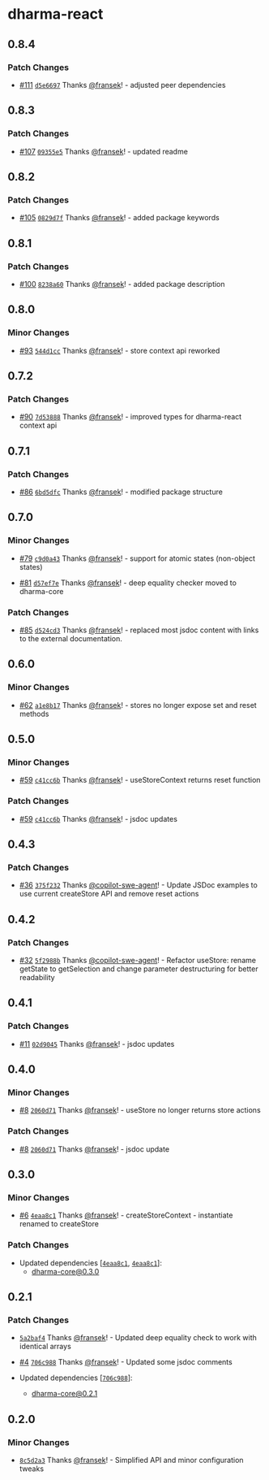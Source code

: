# dharma-react

## 0.8.4

### Patch Changes

- [#111](https://github.com/fransek/dharma/pull/111) [`d5e6697`](https://github.com/fransek/dharma/commit/d5e66979cd504d691cf9f884d9f48ff97e2699c6) Thanks [@fransek](https://github.com/fransek)! - adjusted peer dependencies

## 0.8.3

### Patch Changes

- [#107](https://github.com/fransek/dharma/pull/107) [`09355e5`](https://github.com/fransek/dharma/commit/09355e5420b6de7ab6e5170f85a39013b70527c5) Thanks [@fransek](https://github.com/fransek)! - updated readme

## 0.8.2

### Patch Changes

- [#105](https://github.com/fransek/dharma/pull/105) [`0829d7f`](https://github.com/fransek/dharma/commit/0829d7f8f271759f8ec6709b459ad4adf1354ae7) Thanks [@fransek](https://github.com/fransek)! - added package keywords

## 0.8.1

### Patch Changes

- [#100](https://github.com/fransek/dharma/pull/100) [`8238a60`](https://github.com/fransek/dharma/commit/8238a60bf3cee54327ce3cde54ef05c839744891) Thanks [@fransek](https://github.com/fransek)! - added package description

## 0.8.0

### Minor Changes

- [#93](https://github.com/fransek/dharma/pull/93) [`544d1cc`](https://github.com/fransek/dharma/commit/544d1ccb2ac5e6d9ff8764fa3eaa533c00b9839d) Thanks [@fransek](https://github.com/fransek)! - store context api reworked

## 0.7.2

### Patch Changes

- [#90](https://github.com/fransek/dharma/pull/90) [`7d53888`](https://github.com/fransek/dharma/commit/7d53888c7e04e55ab919a7fa4f25eb5611337b95) Thanks [@fransek](https://github.com/fransek)! - improved types for dharma-react context api

## 0.7.1

### Patch Changes

- [#86](https://github.com/fransek/dharma/pull/86) [`6bd5dfc`](https://github.com/fransek/dharma/commit/6bd5dfc977d2385569ea119fe650a45f30ded8fc) Thanks [@fransek](https://github.com/fransek)! - modified package structure

## 0.7.0

### Minor Changes

- [#79](https://github.com/fransek/dharma/pull/79) [`c9d0a43`](https://github.com/fransek/dharma/commit/c9d0a4301dcad416fbe8080c1209b919a917af73) Thanks [@fransek](https://github.com/fransek)! - support for atomic states (non-object states)

- [#81](https://github.com/fransek/dharma/pull/81) [`d57ef7e`](https://github.com/fransek/dharma/commit/d57ef7e90983ec515927e032e4a7ede07bc7bff7) Thanks [@fransek](https://github.com/fransek)! - deep equality checker moved to dharma-core

### Patch Changes

- [#85](https://github.com/fransek/dharma/pull/85) [`d524cd3`](https://github.com/fransek/dharma/commit/d524cd38b4ce4a5fc009b60826e543a4ff7a4ebc) Thanks [@fransek](https://github.com/fransek)! - replaced most jsdoc content with links to the external documentation.

## 0.6.0

### Minor Changes

- [#62](https://github.com/fransek/dharma/pull/62) [`a1e8b17`](https://github.com/fransek/dharma/commit/a1e8b1774716e9a581a0f65f2695479c5ed4df76) Thanks [@fransek](https://github.com/fransek)! - stores no longer expose set and reset methods

## 0.5.0

### Minor Changes

- [#59](https://github.com/fransek/dharma/pull/59) [`c41cc6b`](https://github.com/fransek/dharma/commit/c41cc6b23e713b8ede38e7a8d6db209431d6ed23) Thanks [@fransek](https://github.com/fransek)! - useStoreContext returns reset function

### Patch Changes

- [#59](https://github.com/fransek/dharma/pull/59) [`c41cc6b`](https://github.com/fransek/dharma/commit/c41cc6b23e713b8ede38e7a8d6db209431d6ed23) Thanks [@fransek](https://github.com/fransek)! - jsdoc updates

## 0.4.3

### Patch Changes

- [#36](https://github.com/fransek/dharma/pull/36) [`375f232`](https://github.com/fransek/dharma/commit/375f2329793b7993b5ac960fbc4583c798e0f060) Thanks [@copilot-swe-agent](https://github.com/apps/copilot-swe-agent)! - Update JSDoc examples to use current createStore API and remove reset actions

## 0.4.2

### Patch Changes

- [#32](https://github.com/fransek/dharma/pull/32) [`5f2988b`](https://github.com/fransek/dharma/commit/5f2988bdacd3841f6810eeebb21c2004b3d36378) Thanks [@copilot-swe-agent](https://github.com/apps/copilot-swe-agent)! - Refactor useStore: rename getState to getSelection and change parameter destructuring for better readability

## 0.4.1

### Patch Changes

- [#11](https://github.com/fransek/dharma/pull/11) [`02d9045`](https://github.com/fransek/dharma/commit/02d90457696dc1c2921c4e1d2e74b33234f96baf) Thanks [@fransek](https://github.com/fransek)! - jsdoc updates

## 0.4.0

### Minor Changes

- [#8](https://github.com/fransek/dharma/pull/8) [`2060d71`](https://github.com/fransek/dharma/commit/2060d71fbbecba7d37f658f03fdfd9d1f49bc275) Thanks [@fransek](https://github.com/fransek)! - useStore no longer returns store actions

### Patch Changes

- [#8](https://github.com/fransek/dharma/pull/8) [`2060d71`](https://github.com/fransek/dharma/commit/2060d71fbbecba7d37f658f03fdfd9d1f49bc275) Thanks [@fransek](https://github.com/fransek)! - jsdoc update

## 0.3.0

### Minor Changes

- [#6](https://github.com/fransek/dharma/pull/6) [`4eaa8c1`](https://github.com/fransek/dharma/commit/4eaa8c15499e1d3d7d1001d6eb2da0157fbae56d) Thanks [@fransek](https://github.com/fransek)! - createStoreContext - instantiate renamed to createStore

### Patch Changes

- Updated dependencies [[`4eaa8c1`](https://github.com/fransek/dharma/commit/4eaa8c15499e1d3d7d1001d6eb2da0157fbae56d), [`4eaa8c1`](https://github.com/fransek/dharma/commit/4eaa8c15499e1d3d7d1001d6eb2da0157fbae56d)]:
  - dharma-core@0.3.0

## 0.2.1

### Patch Changes

- [`5a2baf4`](https://github.com/fransek/dharma/commit/5a2baf45d39fedff77eadf9006ce5b451f35127c) Thanks [@fransek](https://github.com/fransek)! - Updated deep equality check to work with identical arrays

- [#4](https://github.com/fransek/dharma/pull/4) [`706c988`](https://github.com/fransek/dharma/commit/706c98838bbd033d20dbff6e41595ac5b0d69ad2) Thanks [@fransek](https://github.com/fransek)! - Updated some jsdoc comments

- Updated dependencies [[`706c988`](https://github.com/fransek/dharma/commit/706c98838bbd033d20dbff6e41595ac5b0d69ad2)]:
  - dharma-core@0.2.1

## 0.2.0

### Minor Changes

- [`8c5d2a3`](https://github.com/fransek/dharma/commit/8c5d2a3e25559c32536549eb7b04bceab07aa0cd) Thanks [@fransek](https://github.com/fransek)! - Simplified API and minor configuration tweaks
